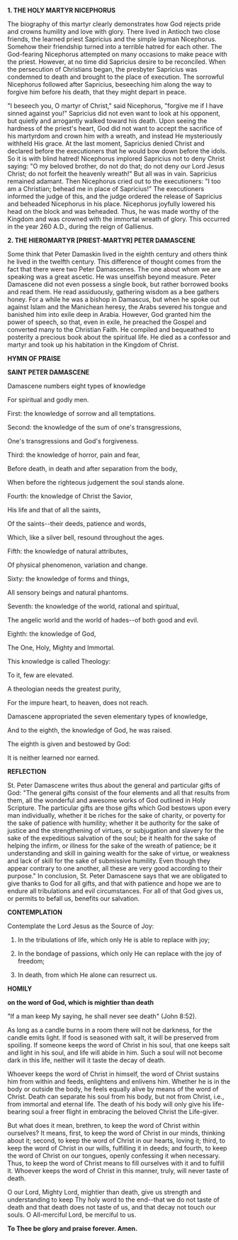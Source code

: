 
**1. THE HOLY MARTYR NICEPHORUS**

The biography of this martyr clearly demonstrates how God rejects pride and crowns humility and love with glory. There lived in Antioch two close friends, the learned priest Sapricius and the simple layman Nicephorus. Somehow their friendship turned into a terrible hatred for each other. The God-fearing Nicephorus attempted on many occasions to make peace with the priest. However, at no time did Sapricius desire to be reconciled. When the persecution of Christians began, the presbyter Sapricius was condemned to death and brought to the place of execution. The sorrowful Nicephorus followed after Sapricius, beseeching him along the way to forgive him before his death, that they might depart in peace.

 "I beseech you, O martyr of Christ," said Nicephorus, "forgive me if I have sinned against you!" Sapricius did not even want to look at his opponent, but quietly and arrogantly walked toward his death. Upon seeing the hardness of the priest's heart, God did not want to accept the sacrifice of his martyrdom and crown him with a wreath, and instead He mysteriously withheld His grace. At the last moment, Sapricius denied Christ and declared before the executioners that he would bow down before the idols. So it is with blind hatred! Nicephorus implored Sapricius not to deny Christ saying: "O my beloved brother, do not do that; do not deny our Lord Jesus Christ; do not forfeit the heavenly wreath!" But all was in vain. Sapricius remained adamant. Then Nicephorus cried out to the executioners: "I too am a Christian; behead me in place of Sapricius!" The executioners informed the judge of this, and the judge ordered the release of Sapricius and beheaded Nicephorus in his place. Nicephorus joyfully lowered his head on the block and was beheaded. Thus, he was made worthy of the Kingdom and was crowned with the immortal wreath of glory. This occurred in the year 260 A.D., during the reign of Gallienus.

**2. THE HIEROMARTYR [PRIEST-MARTYR] PETER DAMASCENE**

Some think that Peter Damaskin lived in the eighth century and others think he lived in the twelfth century. This difference of thought comes from the fact that there were two Peter Damascenes. The one about whom we are speaking was a great ascetic. He was unselfish beyond measure. Peter Damascene did not even possess a single book, but rather borrowed books and read them. He read assiduously, gathering wisdom as a bee gathers honey. For a while he was a bishop in Damascus, but when he spoke out against Islam and the Manichean heresy, the Arabs severed his tongue and banished him into exile deep in Arabia. However, God granted him the power of speech, so that, even in exile, he preached the Gospel and converted many to the Christian Faith. He compiled and bequeathed to posterity a precious book about the spiritual life. He died as a confessor and martyr and took up his habitation in the Kingdom of Christ.



**HYMN OF PRAISE**

**SAINT PETER DAMASCENE**

Damascene numbers eight types of knowledge

For spiritual and godly men.

First: the knowledge of sorrow and all temptations.

Second: the knowledge of the sum of one's transgressions,

One's transgressions and God's forgiveness.

Third: the knowledge of horror, pain and fear,

Before death, in death and after separation from the body,

When before the righteous judgement the soul stands alone.

Fourth: the knowledge of Christ the Savior,

His life and that of all the saints,

Of the saints--their deeds, patience and words,

Which, like a silver bell, resound throughout the ages.

Fifth: the knowledge of natural attributes,

Of physical phenomenon, variation and change.

Sixty: the knowledge of forms and things,

All sensory beings and natural phantoms.

Seventh: the knowledge of the world, rational and spiritual,

The angelic world and the world of hades--of both good and evil.

Eighth: the knowledge of God,

The One, Holy, Mighty and Immortal.

This knowledge is called Theology:

To it, few are elevated.

A theologian needs the greatest purity,

For the impure heart, to heaven, does not reach.

Damascene appropriated the seven elementary types of knowledge,

And to the eighth, the knowledge of God, he was raised.

The eighth is given and bestowed by God:

It is neither learned nor earned.


**REFLECTION**

St. Peter Damascene writes thus about the general and particular gifts of God: "The general gifts consist of the four elements and all that results from them, all the wonderful and awesome works of God outlined in Holy Scripture. The particular gifts are those gifts which God bestows upon every man individually, whether it be riches for the sake of charity, or poverty for the sake of patience with humility; whether it be authority for the sake of justice and the strengthening of virtues, or subjugation and slavery for the sake of the expeditious salvation of the soul; be it health for the sake of helping the infirm, or illness for the sake of the wreath of patience; be it understanding and skill in gaining wealth for the sake of virtue, or weakness and lack of skill for the sake of submissive humility. Even though they appear contrary to one another, all these are very good according to their purpose." In conclusion, St. Peter Damascene says that we are obligated to give thanks to God for all gifts, and that with patience and hope we are to endure all tribulations and evil circumstances. For all of that God gives us, or permits to befall us, benefits our salvation.



**CONTEMPLATION**

Contemplate the Lord Jesus as the Source of Joy:

1.  In the tribulations of life, which only He is able to replace with joy;

1.  In the bondage of passions, which only He can replace with the joy of freedom;

1.  In death, from which He alone can resurrect us.



**HOMILY**

**on the word of God, which is mightier than death**

"If a man keep My saying, he shall never see death" (John 8:52).

As long as a candle burns in a room there will not be darkness, for the candle emits light. If food is seasoned with salt, it will be preserved from spoiling. If someone keeps the word of Christ in his soul, that one keeps salt and light in his soul, and life will abide in him. Such a soul will not become dark in this life, neither will it taste the decay of death.

Whoever keeps the word of Christ in himself, the word of Christ sustains him from within and feeds, enlightens and enlivens him. Whether he is in the body or outside the body, he feels equally alive by means of the word of Christ. Death can separate his soul from his body, but not from Christ, i.e., from immortal and eternal life. The death of his body will only give his life-bearing soul a freer flight in embracing the beloved Christ the Life-giver.

But what does it mean, brethren, to keep the word of Christ within ourselves? It means, first, to keep the word of Christ in our minds, thinking about it; second, to keep the word of Christ in our hearts, loving it; third, to keep the word of Christ in our wills, fulfilling it in deeds; and fourth, to keep the word of Christ on our tongues, openly confessing it when necessary. Thus, to keep the word of Christ means to fill ourselves with it and to fulfill it. Whoever keeps the word of Christ in this manner, truly, will never taste of death.

O our Lord, Mighty Lord, mightier than death, give us strength and understanding to keep Thy holy word to the end--that we do not taste of death and that death does not taste of us, and that decay not touch our souls. O All-merciful Lord, be merciful to us.

**To Thee be glory and praise forever. Amen.**

  
